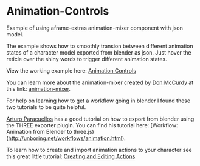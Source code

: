 # Animation-Controls
Example of using aframe-extras animation-mixer component with json model.

The example shows how to smoothly transion between different animation states of a character model exported from blender as json. Just hover the reticle over the shiny words to trigger different animation states.

View the working example here: [Animation Controls](https://rexraptor08.github.io/animation-controls/)

You can learn more about the animation-mixer created by [Don McCurdy](https://github.com/donmccurdy) at this link: [animation-mixer](https://github.com/donmccurdy/aframe-extras/blob/master/src/loaders/README.md).

For help on learning how to get a workflow going in blender I found these two tutorials to be quite helpful.

[Arturo Paracuellos](https://github.com/arturitu) has a good tutorial on how to export from blender using the THREE exporter plugin. You can find his tutorial here: [Workflow: Animation from Blender to three.js)(http://unboring.net/workflows/animation.html).

To learn how to create and import animation actions to your character see this great little tutorial: [Creating and Editing Actions](https://www.youtube.com/watch?v=Gb152Qncn2s)



